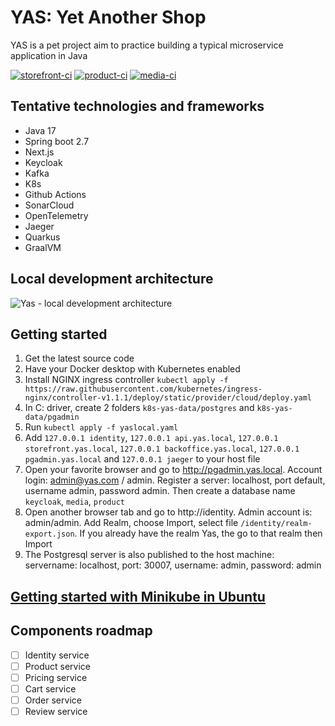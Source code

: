 # YAS: Yet Another Shop

YAS is a pet project aim to practice building a typical microservice application in Java

[![storefront-ci](https://github.com/nashtech-garage/yas/actions/workflows/storefront-ci.yaml/badge.svg)](https://github.com/nashtech-garage/yas/actions/workflows/storefront-ci.yaml)
[![product-ci](https://github.com/nashtech-garage/yas/actions/workflows/product-ci.yaml/badge.svg)](https://github.com/nashtech-garage/yas/actions/workflows/product-ci.yaml)
[![media-ci](https://github.com/nashtech-garage/yas/actions/workflows/media-ci.yaml/badge.svg)](https://github.com/nashtech-garage/yas/actions/workflows/media-ci.yaml)

## Tentative technologies and frameworks

- Java 17
- Spring boot 2.7
- Next.js
- Keycloak
- Kafka
- K8s
- Github Actions
- SonarCloud
- OpenTelemetry
- Jaeger
- Quarkus
- GraalVM

## Local development architecture

![Yas - local development architecture](https://raw.githubusercontent.com/nashtech-garage/yas/main/yas_architecture_local.png)

## Getting started

1. Get the latest source code
1. Have your Docker desktop with Kubernetes enabled
1. Install NGINX ingress controller `kubectl apply -f https://raw.githubusercontent.com/kubernetes/ingress-nginx/controller-v1.1.1/deploy/static/provider/cloud/deploy.yaml`
1. In C: driver, create 2 folders `k8s-yas-data/postgres` and `k8s-yas-data/pgadmin`
1. Run `kubectl apply -f yaslocal.yaml`
1. Add `127.0.0.1 identity`, `127.0.0.1 api.yas.local`, `127.0.0.1 storefront.yas.local`, `127.0.0.1 backoffice.yas.local`, `127.0.0.1 pgadmin.yas.local` and `127.0.0.1 jaeger` to your host file
1. Open your favorite browser and go to  http://pgadmin.yas.local. Account login: admin@yas.com / admin. Register a server: localhost, port default, username admin, password admin. Then create a database name `keycloak`, `media`, `product`
1. Open another browser tab and go to http://identity. Admin account is: admin/admin. Add Realm, choose Import, select file `/identity/realm-export.json`. If you already have the realm Yas, the go to that realm then Import
1. The Postgresql server is also published to the host machine: servername: localhost, port: 30007, username: admin, password: admin

## [Getting started with Minikube in Ubuntu](https://github.com/nashtech-garage/yas/wiki/Getting-started-with-Minikube-in-Ubuntu)

## Components roadmap
- [ ] Identity service
- [ ] Product service
- [ ] Pricing service
- [ ] Cart service
- [ ] Order service
- [ ] Review service
